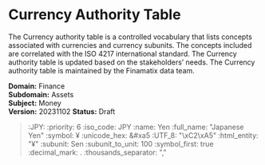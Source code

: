 # Currency Authority Table
The Currency authority table is a controlled vocabulary that lists concepts associated with currencies and currency subunits. The concepts included are correlated with the ISO 4217 international standard.
The Currency authority table is updated based on the stakeholders’ needs. The Currency authority table is maintained by the Finamatix data team.

**Domain:** Finance  
**Subdomain:** Assets  
**Subject:** Money  
**Version:** 20231102
**Status:** Draft


> :JPY: 
>   :priority: 6
>   :iso_code: JPY
>   :name: Yen
>   :full_name: "Japanese Yen"
>   :symbol: ¥
>   :unicode_hex: &#xa5
>   :UTF_8: "\xC2\xA5"
>   :html_entity: "&#x00A5;"
>   :subunit: Sen
>   :subunit_to_unit: 100
>   :symbol_first: true
>   :decimal_mark: .
>   :thousands_separator: ","
